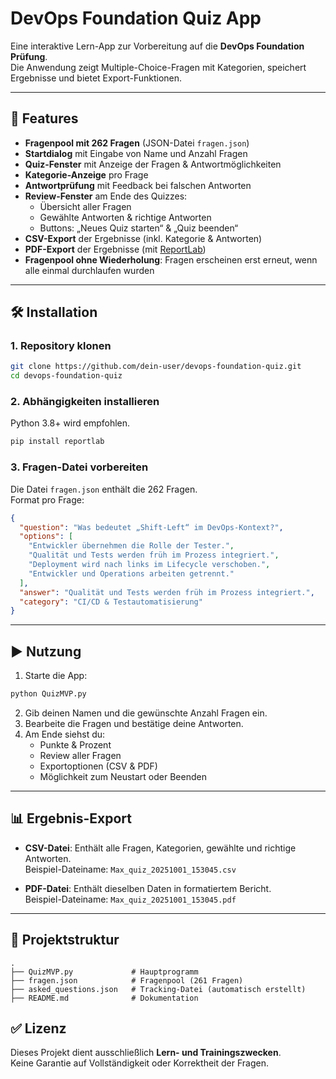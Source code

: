 # DevOps Foundation Quiz App

Eine interaktive Lern-App zur Vorbereitung auf die **DevOps Foundation Prüfung**.  
Die Anwendung zeigt Multiple-Choice-Fragen mit Kategorien, speichert Ergebnisse und bietet Export-Funktionen.

---

## 🚀 Features

- **Fragenpool mit 262 Fragen** (JSON-Datei `fragen.json`)
- **Startdialog** mit Eingabe von Name und Anzahl Fragen
- **Quiz-Fenster** mit Anzeige der Fragen & Antwortmöglichkeiten
- **Kategorie-Anzeige** pro Frage
- **Antwortprüfung** mit Feedback bei falschen Antworten
- **Review-Fenster** am Ende des Quizzes:
  - Übersicht aller Fragen
  - Gewählte Antworten & richtige Antworten
  - Buttons: „Neues Quiz starten“ & „Quiz beenden“
- **CSV-Export** der Ergebnisse (inkl. Kategorie & Antworten)
- **PDF-Export** der Ergebnisse (mit [ReportLab](https://pypi.org/project/reportlab/))
- **Fragenpool ohne Wiederholung**: Fragen erscheinen erst erneut, wenn alle einmal durchlaufen wurden

---

## 🛠️ Installation

### 1. Repository klonen

```bash
git clone https://github.com/dein-user/devops-foundation-quiz.git
cd devops-foundation-quiz
```

### 2. Abhängigkeiten installieren

Python 3.8+ wird empfohlen.

```bash
pip install reportlab
```

### 3. Fragen-Datei vorbereiten

Die Datei `fragen.json` enthält die 262 Fragen.  
Format pro Frage:

```json
{
  "question": "Was bedeutet „Shift-Left“ im DevOps-Kontext?",
  "options": [
    "Entwickler übernehmen die Rolle der Tester.",
    "Qualität und Tests werden früh im Prozess integriert.",
    "Deployment wird nach links im Lifecycle verschoben.",
    "Entwickler und Operations arbeiten getrennt."
  ],
  "answer": "Qualität und Tests werden früh im Prozess integriert.",
  "category": "CI/CD & Testautomatisierung"
}
```

---

## ▶️ Nutzung

1. Starte die App:

```bash
python QuizMVP.py
```

2. Gib deinen Namen und die gewünschte Anzahl Fragen ein.
3. Bearbeite die Fragen und bestätige deine Antworten.
4. Am Ende siehst du:
   - Punkte & Prozent
   - Review aller Fragen
   - Exportoptionen (CSV & PDF)
   - Möglichkeit zum Neustart oder Beenden

---

## 📊 Ergebnis-Export

- **CSV-Datei**: Enthält alle Fragen, Kategorien, gewählte und richtige Antworten.  
  Beispiel-Dateiname: `Max_quiz_20251001_153045.csv`

- **PDF-Datei**: Enthält dieselben Daten in formatiertem Bericht.  
  Beispiel-Dateiname: `Max_quiz_20251001_153045.pdf`

---

## 📂 Projektstruktur

```
.
├── QuizMVP.py             # Hauptprogramm
├── fragen.json            # Fragenpool (261 Fragen)
├── asked_questions.json   # Tracking-Datei (automatisch erstellt)
├── README.md              # Dokumentation
```

## ✅ Lizenz

Dieses Projekt dient ausschließlich **Lern- und Trainingszwecken**.  
Keine Garantie auf Vollständigkeit oder Korrektheit der Fragen.

